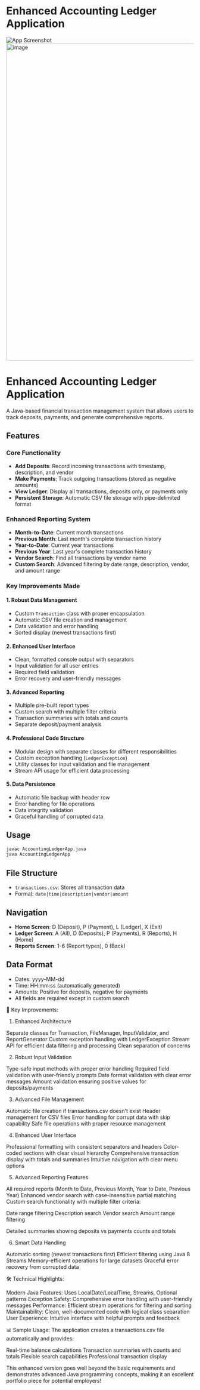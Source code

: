 # Enhanced Accounting Ledger Application


![App Screenshot](https://github.com/yourusername/yourrepo/blob/main/screenshots/screenshot.png?raw=true)
<img width="754" height="850" alt="image" src="https://github.com/user-attachments/assets/6be2ce5c-b4ed-47c8-be23-7ede6d292669" />


# Enhanced Accounting Ledger Application

A Java-based financial transaction management system that allows users to track deposits, payments, and generate comprehensive reports.

## Features

### Core Functionality
- **Add Deposits**: Record incoming transactions with timestamp, description, and vendor
- **Make Payments**: Track outgoing transactions (stored as negative amounts)
- **View Ledger**: Display all transactions, deposits only, or payments only
- **Persistent Storage**: Automatic CSV file storage with pipe-delimited format

### Enhanced Reporting System
- **Month-to-Date**: Current month transactions
- **Previous Month**: Last month's complete transaction history
- **Year-to-Date**: Current year transactions
- **Previous Year**: Last year's complete transaction history
- **Vendor Search**: Find all transactions by vendor name
- **Custom Search**: Advanced filtering by date range, description, vendor, and amount range

### Key Improvements Made

#### 1. **Robust Data Management**
- Custom `Transaction` class with proper encapsulation
- Automatic CSV file creation and management
- Data validation and error handling
- Sorted display (newest transactions first)

#### 2. **Enhanced User Interface**
- Clean, formatted console output with separators
- Input validation for all user entries
- Required field validation
- Error recovery and user-friendly messages

#### 3. **Advanced Reporting**
- Multiple pre-built report types
- Custom search with multiple filter criteria
- Transaction summaries with totals and counts
- Separate deposit/payment analysis

#### 4. **Professional Code Structure**
- Modular design with separate classes for different responsibilities
- Custom exception handling (`LedgerException`)
- Utility classes for input validation and file management
- Stream API usage for efficient data processing

#### 5. **Data Persistence**
- Automatic file backup with header row
- Error handling for file operations
- Data integrity validation
- Graceful handling of corrupted data

## Usage

```bash
javac AccountingLedgerApp.java
java AccountingLedgerApp
```

## File Structure
- `transactions.csv`: Stores all transaction data
- Format: `date|time|description|vendor|amount`

## Navigation
- **Home Screen**: D (Deposit), P (Payment), L (Ledger), X (Exit)
- **Ledger Screen**: A (All), D (Deposits), P (Payments), R (Reports), H (Home)
- **Reports Screen**: 1-6 (Report types), 0 (Back)

## Data Format
- Dates: yyyy-MM-dd
- Time: HH:mm:ss (automatically generated)
- Amounts: Positive for deposits, negative for payments
- All fields are required except in custom search


🚀 Key Improvements:
1. Enhanced Architecture

Separate classes for Transaction, FileManager, InputValidator, and ReportGenerator
Custom exception handling with LedgerException
Stream API for efficient data filtering and processing
Clean separation of concerns

2. Robust Input Validation

Type-safe input methods with proper error handling
Required field validation with user-friendly prompts
Date format validation with clear error messages
Amount validation ensuring positive values for deposits/payments

3. Advanced File Management

Automatic file creation if transactions.csv doesn't exist
Header management for CSV files
Error handling for corrupt data with skip capability
Safe file operations with proper resource management

4. Enhanced User Interface

Professional formatting with consistent separators and headers
Color-coded sections with clear visual hierarchy
Comprehensive transaction display with totals and summaries
Intuitive navigation with clear menu options

5. Advanced Reporting Features

All required reports (Month to Date, Previous Month, Year to Date, Previous Year)
Enhanced vendor search with case-insensitive partial matching
Custom search functionality with multiple filter criteria:

Date range filtering
Description search
Vendor search
Amount range filtering


Detailed summaries showing deposits vs payments counts and totals

6. Smart Data Handling

Automatic sorting (newest transactions first)
Efficient filtering using Java 8 Streams
Memory-efficient operations for large datasets
Graceful error recovery from corrupted data

🛠 Technical Highlights:

Modern Java Features: Uses LocalDate/LocalTime, Streams, Optional patterns
Exception Safety: Comprehensive error handling with user-friendly messages
Performance: Efficient stream operations for filtering and sorting
Maintainability: Clean, well-documented code with logical class separation
User Experience: Intuitive interface with helpful prompts and feedback

📊 Sample Usage:
The application creates a transactions.csv file automatically and provides:

Real-time balance calculations
Transaction summaries with counts and totals
Flexible search capabilities
Professional transaction display

This enhanced version goes well beyond the basic requirements and demonstrates advanced Java programming concepts, making it an excellent portfolio piece for potential employers!
